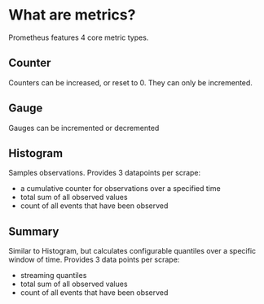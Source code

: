 What are metrics?
=================
Prometheus features 4 core metric types. 


## Counter
Counters can be increased, or reset to 0. They can only be incremented.

## Gauge
Gauges can be incremented or decremented

## Histogram
Samples observations. Provides 3 datapoints per scrape:
- a cumulative counter for observations over a specified time
- total sum of all observed values
- count of all events that have been observed 

## Summary
Similar to Histogram, but calculates configurable quantiles over a specific window of time.
Provides 3 data points per scrape:
- streaming quantiles
- total sum of all observed values
- count of all events that have been observed

 

